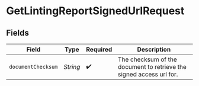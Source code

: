 # GetLintingReportSignedUrlRequest


## Fields

| Field                                                               | Type                                                                | Required                                                            | Description                                                         |
| ------------------------------------------------------------------- | ------------------------------------------------------------------- | ------------------------------------------------------------------- | ------------------------------------------------------------------- |
| `documentChecksum`                                                  | *String*                                                            | :heavy_check_mark:                                                  | The checksum of the document to retrieve the signed access url for. |